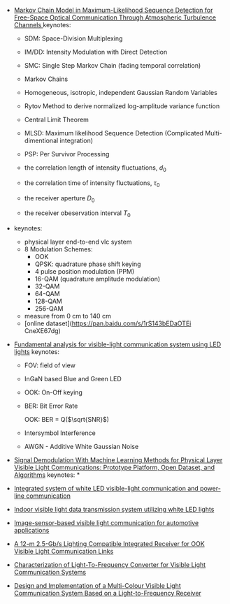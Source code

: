 
* [Markov Chain Model in Maximum-Likelihood
Sequence Detection for Free-Space Optical
Communication Through Atmospheric
Turbulence Channels
](https://ee.stanford.edu/~jmk/pubs/trans.com.smc.turb.pdf)
  keynotes: 

  * SDM: Space-Division Multiplexing
  * IM/DD: Intensity Modulation with Direct Detection
  * SMC: Single Step Markov Chain (fading temporal correlation)
  * Markov Chains
  * Homogeneous, isotropic, independent Gaussian Random Variables
  * Rytov Method to derive normalized log-amplitude variance function
  * Central Limit Theorem


  * MLSD: Maximum likelihood Sequence Detection (Complicated Multi-dimentional integration)
  * PSP: Per Survivor Processing

  * the correlation length of
  intensity fluctuations, $d_0$
  * the correlation time of intensity
  fluctuations, $\tau_0$
  * the receiver aperture $D_0$
  * the receiver obeservation interval $T_0$ 

* [](https://ieeexplore.ieee.org/stamp/stamp.jsp?tp=&arnumber=8661606)
  keynotes:
  * physical layer end-to-end vlc system
  * 8 Modulation Schemes:
    * OOK
    * QPSK: quadrature phase shift keying
    * 4 pulse position modulation (PPM)
    * 16-QAM (quadrature amplitude modulation)
    * 32-QAM
    * 64-QAM
    * 128-QAM
    * 256-QAM
  * measure from 0 cm to 140 cm
  * [online dataset](https://pan.baidu.com/s/1rS143bEDaOTEi
CneXE67dg)


* [Fundamental analysis for visible-light communication system using LED lights](https://ieeexplore.ieee.org/document/1277847)
  keynotes:
  * FOV: field of view
  * InGaN based Blue and Green LED
  * OOK: On-Off keying
  * BER: Bit Error Rate

    OOK: BER = Q($\sqrt{SNR}$)

  * Intersymbol Interference
  * AWGN - Additive White Gaussian Noise

* [Signal Demodulation With Machine Learning
Methods for Physical Layer Visible Light
Communications: Prototype Platform,
Open Dataset, and Algorithms](https://ieeexplore.ieee.org/document/8661606)
  keynotes:
    *

* [Integrated system of white LED visible-light communication and power-line communication](https://ieeexplore.ieee.org/document/1205458)

* [Indoor visible light data transmission system utilizing white LED lights](https://ieeexplore.ieee.org/document/6193006)

* [Image-sensor-based visible light communication for automotive applications](https://ieeexplore.ieee.org/document/6852088)

* [A 12-m 2.5-Gb/s Lighting Compatible Integrated Receiver for OOK Visible Light Communication Links](https://ieeexplore.ieee.org/document/7505962)

* [Characterization of Light-To-Frequency Converter for
Visible Light Communication Systems](https://www.mdpi.com/2079-9292/7/9/165)

* [Design and Implementation of a Multi-Colour Visible Light Communication System Based on a Light-to-Frequency Receiver](https://www.mdpi.com/2304-6732/6/2/42)